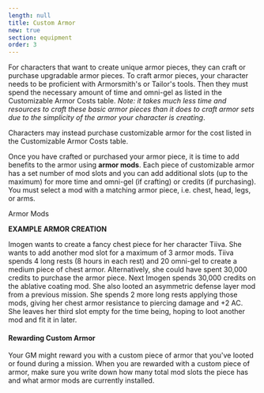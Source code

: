 ```yaml
---
length: null
title: Custom Armor
new: true
section: equipment
order: 3
---
```

For characters that want to create unique armor pieces, they can craft or purchase upgradable armor pieces. To craft armor
pieces, your character needs to be proficient with Armorsmith's or Tailor's tools. Then they must spend the necessary
amount of time and omni-gel as listed in the Customizable Armor Costs table. _Note: it takes much less time and resources to craft
these basic armor pieces than it does to craft armor sets due to the simplicity of the armor your character is creating_.

Characters may instead purchase customizable armor for the cost listed in the Customizable Armor Costs table.

Once you have crafted or purchased your armor piece, it is time to add benefits to the armor using __armor mods__. Each
piece of customizable armor has a set number of mod slots and you can add additional slots (up to the maximum) for more
time and omni-gel (if crafting) or credits (if purchasing). You must select a mod with a matching armor piece, i.e. chest,
head, legs, or arms.

<ai-dialog title="Customizable Armor Costs" component="customizable-armor-costs"></ai-dialog>

<v-btn to="/phb/armor/mods" color="primary">Armor Mods</v-btn>

<v-alert type="info" :value="true">
<p><strong>EXAMPLE ARMOR CREATION</strong></p>
<p>Imogen wants to create a fancy chest piece for her character Tiiva. She wants to add another mod slot for a
maximum of 3 armor mods. Tiiva spends 4 long rests (8 hours in each rest) and 20 omni-gel to create a medium piece of
chest armor. Alternatively, she could have spent 30,000 credits to purchase the armor piece. Next Imogen spends 30,000 credits
on the ablative coating mod. She also looted an asymmetric defense layer mod from a previous
mission. She spends 2 more long rests applying those mods, giving her chest armor resistance to piercing damage
and +2 AC. She leaves her third slot empty for the time being, hoping to loot another mod and fit it in later.</p>
</v-alert>

#### Rewarding Custom Armor
Your GM might reward you with a custom piece of armor that you've looted or found during a mission. When you are rewarded
with a custom piece of armor, make sure you write down how many total mod slots the piece has and what armor mods are
currently installed.
